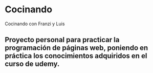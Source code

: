 # Cocinando
 Cocinando con Franzi y Luis

 ## Proyecto personal para practicar la programación de páginas web, poniendo en práctica los conocimientos adquiridos en el curso de udemy.
